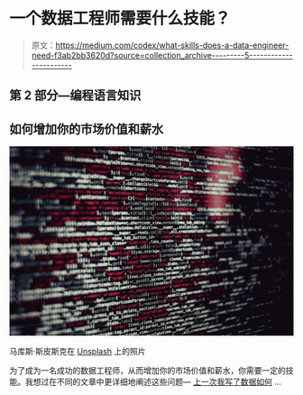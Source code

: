# 一个数据工程师需要什么技能？

> 原文：<https://medium.com/codex/what-skills-does-a-data-engineer-need-f3ab2bb3620d?source=collection_archive---------5----------------------->

## 第 2 部分—编程语言知识

## 如何增加你的市场价值和薪水

![](img/3d4bfb32009bcdb1047ef67c7193c294.png)

马库斯·斯皮斯克在 [Unsplash](https://unsplash.com/s/photos/programming-language?utm_source=unsplash&utm_medium=referral&utm_content=creditCopyText) 上的照片

为了成为一名成功的数据工程师，从而增加你的市场价值和薪水，你需要一定的技能。我想过在不同的文章中更详细地阐述这些问题— [上一次我写了数据如何](/codex/what-skills-does-a-data-engineer-need-1bdd3e55048c) …